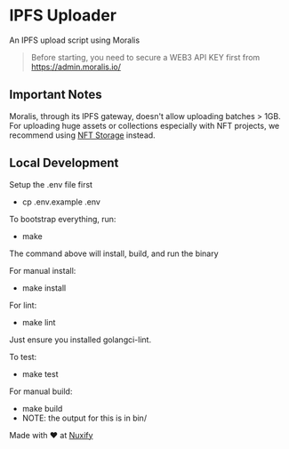 # IPFS Uploader
An IPFS upload script using Moralis

> Before starting, you need to secure a WEB3 API KEY first from https://admin.moralis.io/

## Important Notes

Moralis, through its IPFS gateway, doesn't allow uploading batches > 1GB. For uploading huge assets or collections especially with NFT projects, we recommend using [NFT Storage](https://nft.storage) instead.

## Local Development

Setup the .env file first
- cp .env.example .env

To bootstrap everything, run:
- make

The command above will install, build, and run the binary

For manual install:
- make install

For lint:
- make lint

Just ensure you installed golangci-lint.

To test:
- make test

For manual build:
- make build
- NOTE: the output for this is in bin/

Made with ❤️ at [Nuxify](https://nuxify.tech)
